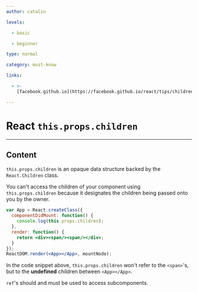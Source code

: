 ```yaml
---
author: catalin

levels:

  - basic

  - beginner

type: normal

category: must-know

links:

  - >-
    [facebook.github.io](https://facebook.github.io/react/tips/children-undefined.html){website}

---
```

# **React** `this.props.children`

---
## Content

`this.props.children` is an opaque data structure backed by the `React.Children`  class.

You can't access the children of your component using `this.props.children` because it designates the children being passed onto you by the owner.

```jsx
var App = React.createClass({
  componentDidMount: function() {    
    console.log(this.props.children);
  },
  render: function() {
    return <div><span/><span/></div>;
  }
});
ReactDOM.render(<App></App>, mountNode);
```
In the code snippet above, `this.props.children` won't refer to the `<span>`'s, but to the **undefined** children between `<App></App>`.

`ref`'s should and must be used to access subcomponents.